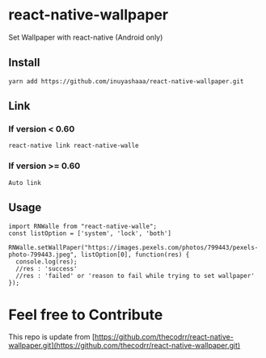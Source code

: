 # react-native-wallpaper
Set Wallpaper with react-native (Android only)
## Install

    yarn add https://github.com/inuyashaaa/react-native-wallpaper.git
## Link
### If version < 0.60
    react-native link react-native-walle
### If version >= 0.60
    Auto link
## Usage

    import RNWalle from "react-native-walle";
    const listOption = ['system', 'lock', 'both']
    
    RNWalle.setWallPaper("https://images.pexels.com/photos/799443/pexels-photo-799443.jpeg", listOption[0], function(res) {
      console.log(res);
      //res : 'success'
      //res : 'failed' or 'reason to fail while trying to set wallpaper'
    });
    
# Feel free to Contribute
This repo is update from [https://github.com/thecodrr/react-native-wallpaper.git](https://github.com/thecodrr/react-native-wallpaper.git)
